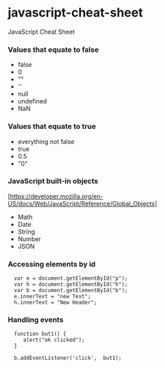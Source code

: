 # javascript-cheat-sheet
JavaScript Cheat Sheet

### Values that equate to false
* false
* 0
* ""
* ''
* null
* undefined
* NaN

### Values that equate to true
* everything not false
* true
* 0.5
* "0"

### JavaScript built-in objects
[https://developer.mozilla.org/en-US/docs/Web/JavaScript/Reference/Global_Objects]
* Math
* Date
* String
* Number
* JSON

### Accessing elements by id
```
  var e = document.getElementById("p");
  var h = document.getElementById("h");
  var b = document.getElementById("b");
  e.innerText = "new Text";
  h.innerText = "New Header";
```

### Handling events 
```
  function but1() {
     alert("ok clicked");
  }

  b.addEventListener('click',  but1);
```
  
